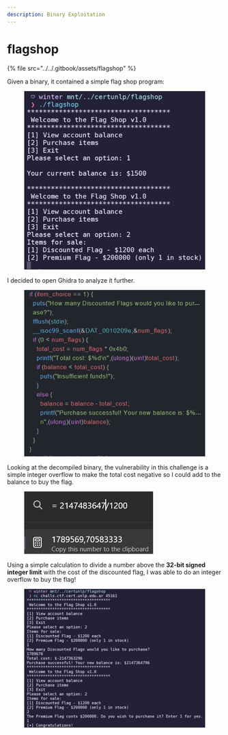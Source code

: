 ```yaml
---
description: Binary Exploitation
---
```


# flagshop

{% file src="../../.gitbook/assets/flagshop" %}

Given a binary, it contained a simple flag shop program:

<figure><img src="../../.gitbook/assets/image (4).png" alt=""><figcaption></figcaption></figure>

I decided to open Ghidra to analyze it further.

<figure><img src="../../.gitbook/assets/image.png" alt=""><figcaption></figcaption></figure>

Looking at the decompiled binary, the vulnerability in this challenge is a simple integer overflow to make the total cost negative so I could add to the balance to buy the flag.

<figure><img src="../../.gitbook/assets/image (3).png" alt=""><figcaption></figcaption></figure>

Using a simple calculation to divide a number above the **32-bit signed integer limit** with the cost of the discounted flag, I was able to do an integer overflow to buy the flag!

<figure><img src="../../.gitbook/assets/Screenshot 2024-11-08 211526.png" alt=""><figcaption></figcaption></figure>

